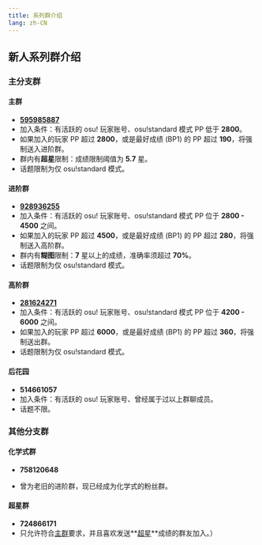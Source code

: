 ```yaml
---
title: 系列群介绍
lang: zh-CN
---
```

## 新人系列群介绍

### 主分支群

#### 主群

- **[595985887](https://jq.qq.com/?_wv=1027&k=H4RDZzUh)**
- 加入条件：有活跃的 osu! 玩家账号、osu!standard 模式 PP 低于 **2800**。
- 如果加入的玩家 PP 超过 **2800**，或是最好成绩 (BP1) 的 PP 超过 **190**，将强制送入进阶群。
- 群内有**超星**限制：成绩限制阈值为 **5.7** 星。
- 话题限制为仅 osu!standard 模式。

#### 进阶群

- **[928936255](https://jq.qq.com/?_wv=1027&k=K4gk7F96)**
- 加入条件：有活跃的 osu! 玩家账号、osu!standard 模式 PP 位于 **2800 - 4500** 之间。
- 如果加入的玩家 PP 超过 **4500**，或是最好成绩 (BP1) 的 PP 超过 **280**，将强制送入高阶群。
- 群内有**糊图**限制：**7** 星以上的成绩，准确率须超过 **70%**。
- 话题限制为仅 osu!standard 模式。

#### 高阶群

- **[281624271](https://jq.qq.com/?_wv=1027&k=BoarKtMk)**
- 加入条件：有活跃的 osu! 玩家账号、osu!standard 模式 PP 位于 **4200 - 6000** 之间。
- 如果加入的玩家 PP 超过 **6000**，或是最好成绩 (BP1) 的 PP 超过 **360**，将强制送出群。
- 话题限制为仅 osu!standard 模式。

#### 后花园

- **514661057**
- 加入条件：有活跃的 osu! 玩家账号、曾经属于过以上群聊成员。
- 话题不限。

### 其他分支群

#### 化学式群

- **758120648**

- 曾为老旧的进阶群，现已经成为化学式的粉丝群。

#### 超星群

- **724866171**
- 只允许符合[主群](#主群)要求，并且喜欢发送**[超星](#主群)**成绩的群友加入。）

